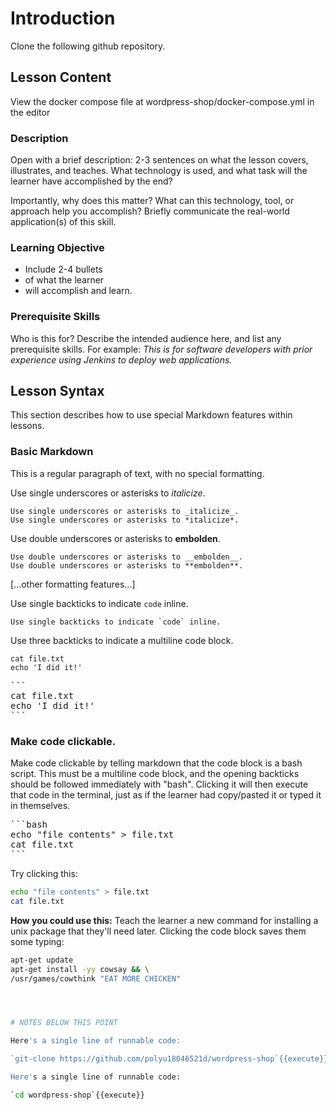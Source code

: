 # Introduction

Clone the following github repository.


## Lesson Content

View the docker compose file at wordpress-shop/docker-compose.yml in the editor
### Description

Open with a brief description: 2-3 sentences on what the lesson covers, illustrates, and teaches. What technology is used, and what task will the learner have accomplished by the end?

Importantly, why does this matter? What can this technology, tool, or approach help you accomplish? Briefly communicate the real-world application(s) of this skill.

### Learning Objective

- Include 2-4 bullets
- of what the learner
- will accomplish and learn.

### Prerequisite Skills

Who is this for? Describe the intended audience here, and list any prerequisite skills. For example: _This is for software developers with prior experience using Jenkins to deploy web applications._



## Lesson Syntax

This section describes how to use special Markdown features within lessons.

### Basic Markdown

This is a regular paragraph of text, with no special formatting.

Use single underscores or asterisks to _italicize_.

```
Use single underscores or asterisks to _italicize_.
Use single underscores or asterisks to *italicize*.
```

Use double underscores or asterisks to __embolden__.

```
Use double underscores or asterisks to __embolden__.
Use double underscores or asterisks to **embolden**.
```

[...other formatting features...]

Use single backticks to indicate `code` inline.

```
Use single backticks to indicate `code` inline.
```

Use three backticks to indicate a multiline code block.

```
cat file.txt
echo 'I did it!'
```

<pre>
```
cat file.txt
echo 'I did it!'
```
</pre>

### Make code clickable.

Make code clickable by telling markdown that the code block is a bash script. This must be a multiline code block, and the opening backticks should be followed immediately with "bash". Clicking it will then execute that code in the terminal, just as if the learner had copy/pasted it or typed it in themselves.

<pre>
```bash
echo "file contents" > file.txt
cat file.txt
```
</pre>

Try clicking this:

```bash
echo "file contents" > file.txt
cat file.txt
```


**How you could use this:** Teach the learner a new command for installing a unix package that they'll need later. Clicking the code block saves them some typing:

```bash
apt-get update
apt-get install -yy cowsay && \
/usr/games/cowthink "EAT MORE CHICKEN"




# NOTES BELOW THIS POINT

Here's a single line of runnable code:

`git-clone https://github.com/polyu18046521d/wordpress-shop`{{execute}}

Here's a single line of runnable code:

`cd wordpress-shop`{{execute}}









